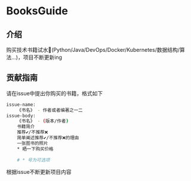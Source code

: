 # BooksGuide
## 介绍
购买技术书籍试水📕(Python/Java/DevOps/Docker/Kubernetes/数据结构/算法...)，项目不断更新ing
## 贡献指南
请在issue中提出你购买的书籍，格式如下
```bash
issue-name:
    《书名》 - 作者或者编著之一二
issue-body:
    《书名》 - (版本/作者)
    书籍简介
    推荐✔/不推荐❌
    简单阐述推荐✔/不推荐❌的理由
    一张图书的照片
    * 晒一下购买价格   
    
    # * 号为可选项
```
根据issue不断更新项目内容
